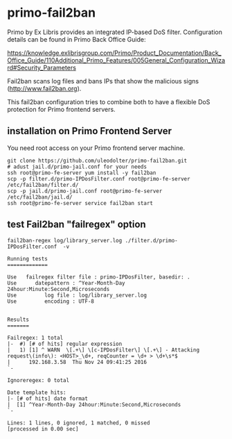 # primo-fail2ban

Primo by Ex Libris provides an integrated IP-based DoS filter.  Configuration details can be found in Primo Back Office Guide:

https://knowledge.exlibrisgroup.com/Primo/Product_Documentation/Back_Office_Guide/110Additional_Primo_Features/005General_Configuration_Wizard#Security_Parameters

Fail2ban scans log files and bans IPs that show the malicious signs (http://www.fail2ban.org).

This fail2ban configuration tries to combine both to have a flexible DoS protection for Primo frontend servers.

## installation on Primo Frontend Server

You need root access on your Primo frontend server machine.

```
git clone https://github.com/uleodolter/primo-fail2ban.git
# adust jail.d/primo-jail.conf for your needs
ssh root@primo-fe-server yum install -y fail2ban
scp -p filter.d/primo-IPDosFilter.conf root@primo-fe-server /etc/fail2ban/filter.d/
scp -p jail.d/primo-jail.conf root@primo-fe-server /etc/fail2ban/jail.d/
ssh root@primo-fe-server service fail2ban start
```

## test Fail2ban "failregex" option 

```
fail2ban-regex log/library_server.log ./filter.d/primo-IPDosFilter.conf  -v

Running tests
=============

Use   failregex filter file : primo-IPDosFilter, basedir: .
Use      datepattern : ^Year-Month-Day 24hour:Minute:Second,Microseconds
Use         log file : log/library_server.log
Use         encoding : UTF-8


Results
=======

Failregex: 1 total
|-  #) [# of hits] regular expression
|   1) [1] ^ WARN  \[.+\] \[c-IPDosFilter\] \[.+\] - Attacking request\(info\): <HOST>_\d+, reqCounter = \d+ > \d+\s*$
|      192.168.3.58  Thu Nov 24 09:41:25 2016
`-

Ignoreregex: 0 total

Date template hits:
|- [# of hits] date format
|  [1] ^Year-Month-Day 24hour:Minute:Second,Microseconds
`-

Lines: 1 lines, 0 ignored, 1 matched, 0 missed
[processed in 0.00 sec]
```
